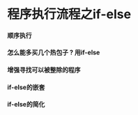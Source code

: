 # 程序执行流程之if-else

#### 顺序执行

#### 怎么能多买几个热包子 ? 用if-else

#### 增强寻找可以被整除的程序

#### if-else的嵌套

#### if-else的简化



